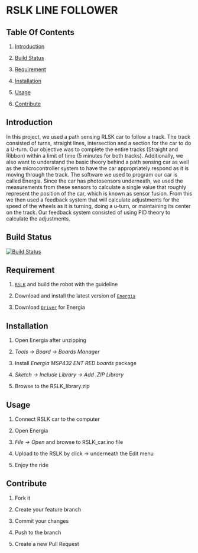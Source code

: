 # RSLK LINE FOLLOWER

## Table Of Contents

1. [Introduction](#ntroduction)

2. [Build Status](#build-status)

3. [Requirement](#requirement)

4. [Installation](#installation)

5. [Usage](#usage)

6. [Contribute](#contribute)

## Introduction

In this project, we used a path sensing RLSK car to follow a track. The track consisted of turns, straight lines, intersection and a section for the car to do a U-turn. Our objective was to complete the entire tracks (Straight and Ribbon) within a limit of time (5 minutes for both tracks). Additionally, we also want to understand the basic theory behind a path sensing car as well as the microcontroller system to have the car appropriately respond as it is moving through the track. The software we used to
program our car is called Energia. Since the car has photosensors underneath, we used the measurements from these sensors to calculate a single value that roughly represent the position of the car, which is known as sensor fusion. From this we then used a feedback system that will calculate adjustments for the speed of the wheels as it is turning, doing a u-turn, or maintaining its center on the track. Our feedback system consisted of using PID theory to calculate the adjustments.

## Build Status

[![Build Status](https://travis-ci.com/travis-ci/travis-web.svg?branch=master)](https://travis-ci.com/travis-ci/travis-web)

## Requirement

1. [`RSLK`](https://www.ti.com/tool/TIRSLK-EVM?utm_source=google&utm_medium=cpc&utm_campaign=corp-uni-null-TI_RSLK-cpc-evm-google-wwe&utm_content=TI_RSLK&ds_k=%7b_dssearchterm%7d&DCM=yes&gclsrc=aw.ds&&gclid=Cj0KCQjwvvj5BRDkARIsAGD9vlJI1zqnnREgF4mMczEKBWxNPQkQg95l3UNlO9_cNLXXlml4rl71JPUaApbkEALw_wcB) and build the robot with the guideline

2. Download and install the latest version of [`Energia`](https://energia.nu/download/)

3. Download [`Driver`](http://s3.amazonaws.com/energiaUS/files/energia_drivers.zip) for Energia  

## Installation

1. Open Energia after unzipping

2. *Tools -> Board -> Boards Manager*

3. Install *Energia MSP432 ENT RED boards* package

4. *Sketch -> Include Library -> Add .ZIP Library*

5. Browse to the RSLK_library.zip

## Usage

1. Connect RSLK car to the computer

2. Open Energia

3. *File -> Open* and browse to RSLK_car.ino file

4. Upload to the RSLK by click -> underneath the Edit menu

5. Enjoy the ride

## Contribute

1. Fork it

2. Create your feature branch

3. Commit your changes

4. Push to the branch

5. Create a new Pull Request  
